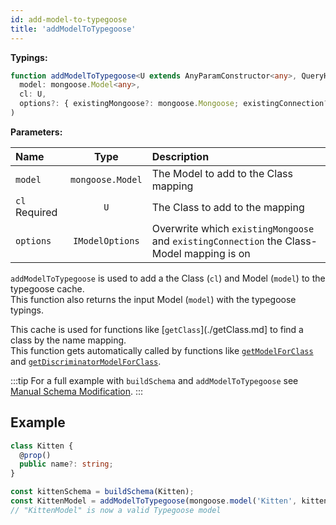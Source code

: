 ```yaml
---
id: add-model-to-typegoose
title: 'addModelToTypegoose'
---
```


**Typings:**

```ts
function addModelToTypegoose<U extends AnyParamConstructor<any>, QueryHelpers = BeAnObject>(
  model: mongoose.Model<any>,
  cl: U,
  options?: { existingMongoose?: mongoose.Mongoose; existingConnection?: any }
)
```

**Parameters:**

| Name                                                      |       Type       | Description                                                                               |
| :-------------------------------------------------------- | :--------------: | :---------------------------------------------------------------------------------------- |
| `model`                                                   | `mongoose.Model` | The Model to add to the Class mapping                                                     |
| `cl` <span class="badge badge--secondary">Required</span> |       `U`        | The Class to add to the mapping                                                           |
| `options`                                                 | `IModelOptions`  | Overwrite which `existingMongoose` and `existingConnection` the Class-Model mapping is on |

`addModelToTypegoose` is used to add a the Class (`cl`) and Model (`model`) to the typegoose cache.  
This function also returns the input Model (`model`) with the typegoose typings.

This cache is used for functions like [`getClass`](./getClass.md] to find a class by the name mapping.  
This function gets automatically called by functions like [`getModelForClass`](./getModelForClass.md) and [`getDiscriminatorModelForClass`](./getDiscriminatorModelForClass.md).

:::tip
For a full example with `buildSchema` and `addModelToTypegoose` see [Manual Schema Modification](../../guides/advanced/manual-schema-modification.md).
:::

## Example

```ts
class Kitten {
  @prop()
  public name?: string;
}

const kittenSchema = buildSchema(Kitten);
const KittenModel = addModelToTypegoose(mongoose.model('Kitten', kittenSchema), Kitten);
// "KittenModel" is now a valid Typegoose model
```
